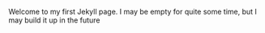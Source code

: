 ---
---

Welcome to my first Jekyll page. I may be empty for quite some time, but I may build it up in the future